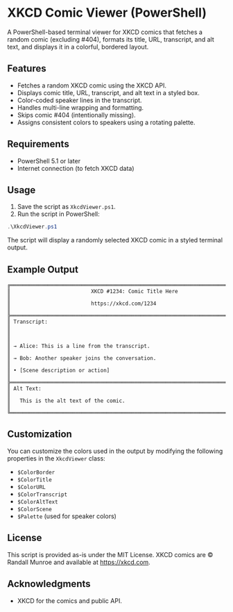 # XKCD Comic Viewer (PowerShell)

A PowerShell-based terminal viewer for XKCD comics that fetches a random comic (excluding #404), formats its title, URL, transcript, and alt text, and displays it in a colorful, bordered layout.

## Features

- Fetches a random XKCD comic using the XKCD API.
- Displays comic title, URL, transcript, and alt text in a styled box.
- Color-coded speaker lines in the transcript.
- Handles multi-line wrapping and formatting.
- Skips comic #404 (intentionally missing).
- Assigns consistent colors to speakers using a rotating palette.

## Requirements

- PowerShell 5.1 or later
- Internet connection (to fetch XKCD data)

## Usage
1. Save the script as `XkcdViewer.ps1`.
2. Run the script in PowerShell:

```powershell
.\XkcdViewer.ps1
```

The script will display a randomly selected XKCD comic in a styled terminal output.

## Example Output

```
╔═════════════════════════════════════════════════════════════════════════════════╗
║                          XKCD #1234: Comic Title Here                           ║
║                          https://xkcd.com/1234                                  ║
╠═════════════════════════════════════════════════════════════════════════════════╣
║ Transcript:                                                                     ║
║                                                                                 ║
║ → Alice: This is a line from the transcript.                                    ║
║ → Bob: Another speaker joins the conversation.                                  ║
║ • [Scene description or action]                                                 ║
╠═════════════════════════════════════════════════════════════════════════════════╣
║ Alt Text:                                                                       ║
║   This is the alt text of the comic.                                            ║
╚═════════════════════════════════════════════════════════════════════════════════╝
```

## Customization

You can customize the colors used in the output by modifying the following properties in the `XkcdViewer` class:

- `$ColorBorder`
- `$ColorTitle`
- `$ColorURL`
- `$ColorTranscript`
- `$ColorAltText`
- `$ColorScene`
- `$Palette` (used for speaker colors)

## License

This script is provided as-is under the MIT License. XKCD comics are © Randall Munroe and available at https://xkcd.com.

## Acknowledgments
- XKCD for the comics and public API.
